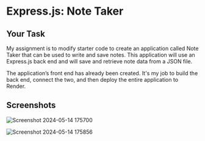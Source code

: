 # Express.js: Note Taker

## Your Task

My assignment is to modify starter code to create an application called Note Taker that can be used to write and save notes. This application will use an Express.js back end and will save and retrieve note data from a JSON file.

The application’s front end has already been created. It's my job to build the back end, connect the two, and then deploy the entire application to Render.

## Screenshots
![Screenshot 2024-05-14 175700](https://github.com/barand14/Note-taker/assets/151784712/d1eb8a95-57ab-4906-a6e3-33f2ec7f258d)

![Screenshot 2024-05-14 175856](https://github.com/barand14/Note-taker/assets/151784712/d3eb790d-1646-48c4-acce-461c089fd8dd)



